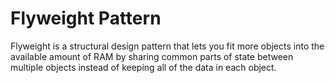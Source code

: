 # Flyweight Pattern

Flyweight is a structural design pattern that lets you fit more objects into the available amount of RAM by 
sharing common parts of state between multiple objects instead of keeping all of the data in each object.